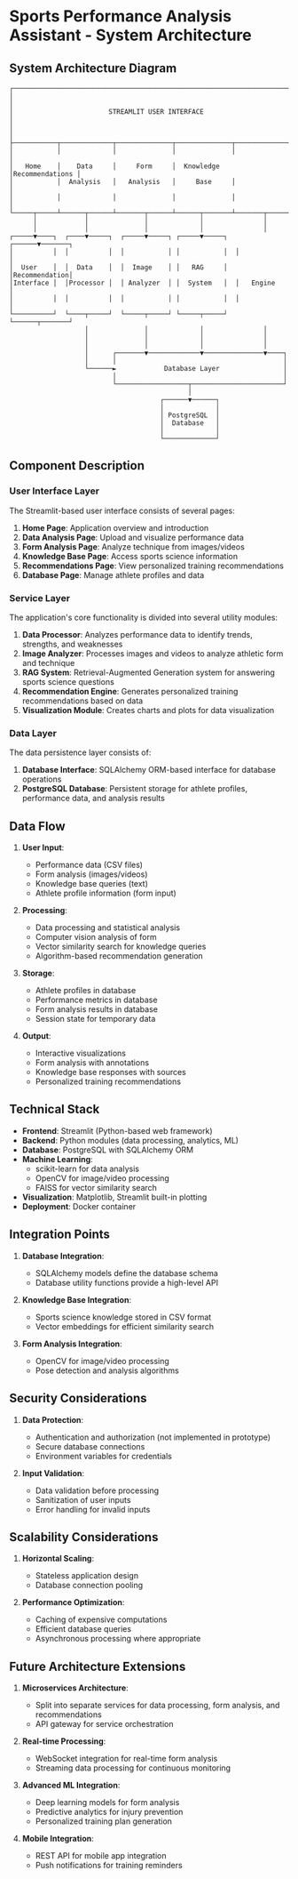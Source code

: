 # Sports Performance Analysis Assistant - System Architecture

## System Architecture Diagram

```
┌─────────────────────────────────────────────────────────────────────────┐
│                                                                         │
│                        STREAMLIT USER INTERFACE                         │
│                                                                         │
├───────────┬─────────────┬──────────────┬──────────────┬────────────────┤
│           │             │              │              │                │
│   Home    │    Data     │     Form     │  Knowledge   │Recommendations │
│           │  Analysis   │   Analysis   │     Base     │                │
│           │             │              │              │                │
└─────┬─────┴──────┬──────┴───────┬──────┴──────┬───────┴───────┬────────┘
      │            │              │             │               │
      │            │              │             │               │
┌─────▼────┐  ┌────▼─────┐  ┌─────▼─────┐ ┌─────▼─────┐  ┌──────▼───────┐
│          │  │          │  │           │ │           │  │              │
│  User    │  │  Data    │  │  Image    │ │   RAG     │  │Recommendation│
│Interface │  │Processor │  │ Analyzer  │ │  System   │  │   Engine     │
│          │  │          │  │           │ │           │  │              │
└──────────┘  └────┬─────┘  └─────┬─────┘ └─────┬─────┘  └──────┬───────┘
                   │              │             │               │
                   │              │             │               │
                   │              │             │               │
                   │      ┌───────▼─────────────▼───────────────▼────┐
                   │      │                                          │
                   └──────►            Database Layer                │
                          │                                          │
                          └──────────────────┬───────────────────────┘
                                             │
                                      ┌──────▼──────┐
                                      │             │
                                      │ PostgreSQL  │
                                      │  Database   │
                                      │             │
                                      └─────────────┘
```

## Component Description

### User Interface Layer

The Streamlit-based user interface consists of several pages:

1. **Home Page**: Application overview and introduction
2. **Data Analysis Page**: Upload and visualize performance data
3. **Form Analysis Page**: Analyze technique from images/videos
4. **Knowledge Base Page**: Access sports science information
5. **Recommendations Page**: View personalized training recommendations
6. **Database Page**: Manage athlete profiles and data

### Service Layer

The application's core functionality is divided into several utility modules:

1. **Data Processor**: Analyzes performance data to identify trends, strengths, and weaknesses
2. **Image Analyzer**: Processes images and videos to analyze athletic form and technique
3. **RAG System**: Retrieval-Augmented Generation system for answering sports science questions
4. **Recommendation Engine**: Generates personalized training recommendations based on data
5. **Visualization Module**: Creates charts and plots for data visualization

### Data Layer

The data persistence layer consists of:

1. **Database Interface**: SQLAlchemy ORM-based interface for database operations
2. **PostgreSQL Database**: Persistent storage for athlete profiles, performance data, and analysis results

## Data Flow

1. **User Input**:
   - Performance data (CSV files)
   - Form analysis (images/videos)
   - Knowledge base queries (text)
   - Athlete profile information (form input)

2. **Processing**:
   - Data processing and statistical analysis
   - Computer vision analysis of form
   - Vector similarity search for knowledge queries
   - Algorithm-based recommendation generation

3. **Storage**:
   - Athlete profiles in database
   - Performance metrics in database
   - Form analysis results in database
   - Session state for temporary data

4. **Output**:
   - Interactive visualizations
   - Form analysis with annotations
   - Knowledge base responses with sources
   - Personalized training recommendations

## Technical Stack

- **Frontend**: Streamlit (Python-based web framework)
- **Backend**: Python modules (data processing, analytics, ML)
- **Database**: PostgreSQL with SQLAlchemy ORM
- **Machine Learning**:
  - scikit-learn for data analysis
  - OpenCV for image/video processing
  - FAISS for vector similarity search
- **Visualization**: Matplotlib, Streamlit built-in plotting
- **Deployment**: Docker container

## Integration Points

1. **Database Integration**:
   - SQLAlchemy models define the database schema
   - Database utility functions provide a high-level API

2. **Knowledge Base Integration**:
   - Sports science knowledge stored in CSV format
   - Vector embeddings for efficient similarity search

3. **Form Analysis Integration**:
   - OpenCV for image/video processing
   - Pose detection and analysis algorithms

## Security Considerations

1. **Data Protection**:
   - Authentication and authorization (not implemented in prototype)
   - Secure database connections
   - Environment variables for credentials

2. **Input Validation**:
   - Data validation before processing
   - Sanitization of user inputs
   - Error handling for invalid inputs

## Scalability Considerations

1. **Horizontal Scaling**:
   - Stateless application design
   - Database connection pooling

2. **Performance Optimization**:
   - Caching of expensive computations
   - Efficient database queries
   - Asynchronous processing where appropriate

## Future Architecture Extensions

1. **Microservices Architecture**:
   - Split into separate services for data processing, form analysis, and recommendations
   - API gateway for service orchestration

2. **Real-time Processing**:
   - WebSocket integration for real-time form analysis
   - Streaming data processing for continuous monitoring

3. **Advanced ML Integration**:
   - Deep learning models for form analysis
   - Predictive analytics for injury prevention
   - Personalized training plan generation

4. **Mobile Integration**:
   - REST API for mobile app integration
   - Push notifications for training reminders